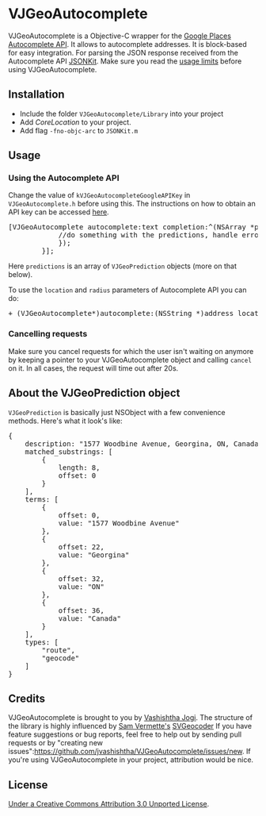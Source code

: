 # VJGeoAutocomplete

VJGeoAutocomplete is a Objective-C wrapper for the [Google Places Autocomplete API](https://developers.google.com/places/documentation/autocomplete). It allows to autocomplete addresses. It is block-based for easy integration. For parsing the JSON response received from the Autocomplete API [JSONKit](https://github.com/johnezang/JSONKit). Make sure you read the [usage limits](https://developers.google.com/places/documentation/index#usage_limits) before using VJGeoAutocomplete.

## Installation

* Include the folder `VJGeoAutocomplete/Library` into your project
* Add *CoreLocation* to your project.
* Add flag `-fno-objc-arc` to `JSONKit.m`

## Usage
### Using the Autocomplete API

Change the value of `kVJGeoAutocompleteGoogleAPIKey` in `VJGeoAutocomplete.h` before using this. The instructions on how to obtain an API key can be accessed [here](https://developers.google.com/places/documentation/#Authentication). 

<pre>
[VJGeoAutocomplete autocomplete:text completion:^(NSArray *predictions, NSError *error) {
            //do something with the predictions, handle errors
            });
        }];
</pre>

Here `predictions` is an array of `VJGeoPrediction` objects (more on that below).

To use the `location` and `radius` parameters of Autocomplete API you can do:

<pre>
+ (VJGeoAutocomplete*)autocomplete:(NSString *)address location:(CLLocationCoordinate2D)location radius:(CLLocationDistance)radius completion:(void (^)(NSArray *predictions, NSError *error))block;
</pre>

### Cancelling requests

Make sure you cancel requests for which the user isn't waiting on anymore by keeping a pointer to your VJGeoAutocomplete object and calling `cancel` on it. In all cases, the request will time out after 20s.

## About the VJGeoPrediction object

`VJGeoPrediction` is basically just NSObject with a few convenience methods. Here's what it look's like:

<pre>
{
    description: "1577 Woodbine Avenue, Georgina, ON, Canada",
    matched_substrings: [
        {
            length: 8,
            offset: 0
        }
    ],
    terms: [
        {
            offset: 0,
            value: "1577 Woodbine Avenue"
        },
        {
            offset: 22,
            value: "Georgina"
        },
        {
            offset: 32,
            value: "ON"
        },
        {
            offset: 36,
            value: "Canada"
        }
    ],
    types: [
        "route",
        "geocode"
    ] 
}
</pre>

## Credits

VJGeoAutocomplete is brought to you by [Vashishtha Jogi](http://vashishthajogi.com). The structure of the library is highly influenced by [Sam Vermette's](http://samvermette.com) [SVGeocoder](https://github.com/samvermette/SVGeocoder) If you have feature suggestions or bug reports, feel free to help out by sending pull requests or by "creating new issues":https://github.com/jvashishtha/VJGeoAutocomplete/issues/new. If you're using VJGeoAutocomplete in your project, attribution would be nice.

## License

[Under a Creative Commons Attribution 3.0 Unported License](http://creativecommons.org/licenses/by/3.0/).
